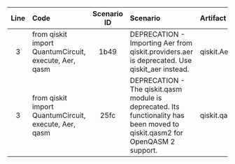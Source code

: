 | Line | Code | Scenario ID | Scenario | Artifact | Refactoring |
| :--: | :--- | :---------: | :------- | :------- | :---------- |
| 3 | from qiskit import QuantumCircuit, execute, Aer, qasm | 1b49 | DEPRECATION - Importing Aer from qiskit.providers.aer is deprecated. Use qiskit_aer instead. | qiskit.Aer | from qiskit_aer import Aer |
| 3 | from qiskit import QuantumCircuit, execute, Aer, qasm | 25fc | DEPRECATION - The qiskit.qasm module is deprecated. Its functionality has been moved to qiskit.qasm2 for OpenQASM 2 support. | qiskit.qasm | from qiskit import qasm2 |